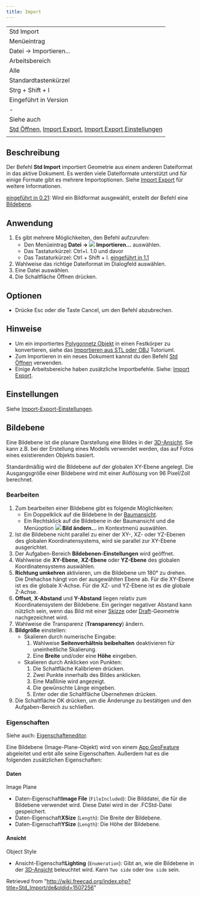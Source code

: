 ```yaml
---
title: Import
---
```


|                                                                                                                                                                                              |
| -------------------------------------------------------------------------------------------------------------------------------------------------------------------------------------------- |
| Std Import                                                                                                                                                                                   |
| Menüeintrag                                                                                                                                                                                  |
| Datei → Importieren...                                                                                                                                                                       |
| Arbeitsbereich                                                                                                                                                                               |
| Alle                                                                                                                                                                                         |
| Standardtastenkürzel                                                                                                                                                                         |
| Strg + Shift + I                                                                                                                                                                             |
| Eingeführt in Version                                                                                                                                                                        |
| -                                                                                                                                                                                            |
| Siehe auch                                                                                                                                                                                   |
| [Std Öffnen](/Std_Open/de "Std Open/de"), [Import Export](/Import_Export/de "Import Export/de"), [Import Export Einstellungen](/Import_Export_Preferences/de "Import Export Preferences/de") |
|                                                                                                                                                                                              |

## Beschreibung

Der Befehl **Std Import** importiert Geometrie aus einem anderen Dateiformat in das aktive Dokument. Es werden viele Dateiformate unterstützt und für einige Formate gibt es mehrere Importoptionen. Siehe [Import Export](/Import_Export/de "Import Export/de") für weitere Informationen.

[eingeführt in 0.21](/Release_notes_0.21/de "Release notes 0.21/de"): Wird ein Bildformat ausgewählt, erstellt der Befehl eine [Bildebene](#Bildebene).

## Anwendung

1. Es gibt mehrere Möglichkeiten, den Befehl aufzurufen:
   - Den Menüeintrag **Datei → ![](/images/Std_Import.svg) Importieren...** auswählen.
   - Das Tastaturkürzel: Ctrl+I. 1.0 und davor
   - Das Tastaturkürzel: Ctrl + Shift + I. [eingeführt in 1.1](/Release_notes_1.1/de "Release notes 1.1/de")
2. Wahlweise das richtige Dateiformat im Dialogfeld auswählen.
3. Eine Datei auswählen.
4. Die Schaltfläche Öffnen drücken.

## Optionen

- Drücke Esc oder die Taste Cancel, um den Befehl abzubrechen.

## Hinweise

- Um ein importiertes [Polygonnetz Objekt](/Mesh_Workbench/de "Mesh Workbench/de") in einen Festkörper zu konvertieren, siehe das [Importieren aus STL oder OBJ](/Import_from_STL_or_OBJ/de "Import from STL or OBJ/de") Tutoriuml.
- Zum Importieren in ein neues Dokument kannst du den Befehl [Std Öffnen](/Std_Open/de "Std Open/de") verwenden.
- Einige Arbeitsbereiche haben zusätzliche Importbefehle. Siehe: [Import Export](/Import_Export/de "Import Export/de").

## Einstellungen

Siehe [Import-Export-Einstellungen](/Import_Export_Preferences/de "Import Export Preferences/de").

## Bildebene

Eine Bildebene ist die planare Darstellung eine Bildes in der [3D-Ansicht](/3D_view/de "3D view/de"). Sie kann z.B. bei der Erstellung eines Modells verwendet werden, das auf Fotos eines existierenden Objekts basiert.

Standardmäßig wird die Bildebene auf der globalen XY-Ebene angelegt. Die Ausgangsgröße einer Bildebene wird mit einer Auflösung von 96 Pixel/Zoll berechnet.

### Bearbeiten

1. Zum bearbeiten einer Bildebene gibt es folgende Möglichkeiten:
   - Ein Doppelklick auf die Bildebene In der [Baumansicht](/Tree_view/de "Tree view/de").
   - Ein Rechtsklick auf die Bildebene in der Baumansicht und die Menüoption **![](/images/Image-scaling.svg) Bild ändern...** im Kontextmenü auswählen.
2. Ist die Bildebene nicht parallel zu einer der XY-, XZ- oder YZ-Ebenen des globalen Koordinatensystems, wird sie parallel zur XY-Ebene ausgerichtet.
3. Der Aufgaben-Bereich **Bildebenen-Einstellungen** wird geöffnet.
4. Wahlweise die **XY-Ebene**, **XZ-Ebene** oder **YZ-Ebene** des globalen Koordinatensystems auswählen.
5. **Richtung umkehren** aktivieren, um die Bildebene um 180° zu drehen. Die Drehachse hängt von der ausgewählten Ebene ab. Für die XY-Ebene ist es die globale X-Achse. Für die XZ- und YZ-Ebene ist es die globale Z-Achse.
6. **Offset**, **X-Abstand** und **Y-Abstand** liegen relativ zum Koordinatensystem der Bildebene. Ein geringer negativer Abstand kann nützlich sein, wenn das Bild mit einer [Skizze](/Sketcher_Workbench/de "Sketcher Workbench/de") oder [Draft](/Draft_Workbench/de "Draft Workbench/de")-Geometrie nachgezeichnet wird.
7. Wahlweise die Transparenz (**Transparency**) ändern.
8. **Bildgröße** einstellen:
   - Skalieren durch numerische Eingabe:
     1. Wahlweise **Seitenverhältnis beibehalten** deaktivieren für uneinheitliche Skalierung.
     2. Eine **Breite** und/oder eine **Höhe** eingeben.
   - Skalieren durch Anklicken von Punkten:
     1. Die Schaltfläche Kalibrieren drücken.
     2. Zwei Punkte innerhalb des Bildes anklicken.
     3. Eine Maßlinie wird angezeigt.
     4. Die gewünschte Länge eingeben.
     5. Enter oder die Schaltfläche Übernehmen drücken.
9. Die Schaltfläche OK drücken, um die Änderunge zu bestätigen und den Aufgaben-Bereich zu schließen.

### Eigenschaften

Siehe auch: [Eigenschafteneditor](/Property_editor/de "Property editor/de").

Eine Bildebene (Image-Plane-Objekt) wird von einem [App GeoFeature](/App_GeoFeature/de "App GeoFeature/de") abgeleitet und erbt alle seine Eigenschaften. Außerdem hat es die folgenden zusätzlichen Eigenschaften:

#### Daten

Image Plane

- Daten-Eigenschaft**Image File** (`FileIncluded`): Die Bilddatei, die für die Bildebene verwendet wird. Diese Datei wird in der .FCStd-Datei gespeichert.
- Daten-Eigenschaft**XSize** (`Length`): Die Breite der Bildebene.
- Daten-Eigenschaft**YSize** (`Length`): Die Höhe der Bildebene.

#### Ansicht

Object Style

- Ansicht-Eigenschaft**Lighting** (`Enumeration`): Gibt an, wie die Bildebene in der [3D-Ansicht](/3D_view/de "3D view/de") beleuchtet wird. Kann `Two side` oder `One side` sein.

Retrieved from "<http://wiki.freecad.org/index.php?title=Std_Import/de&oldid=1507256>"
